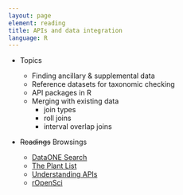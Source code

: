 ```yaml
---
layout: page
element: reading
title: APIs and data integration
language: R
---
```


* Topics

  * Finding ancillary & supplemental data
  * Reference datasets for taxonomic checking
  * API packages in R
  * Merging with existing data
  	- join types
  	- roll joins 
  	- interval overlap joins
  
* ~~Readings~~ Browsings

  * [DataONE Search](https://www.dataone.org/software-tools/dataone-search)
  * [The Plant List](http://www.theplantlist.org/)
  * [Understanding APIs](https://www.smashingmagazine.com/2018/01/understanding-using-rest-api/)
  * [rOpenSci](https://ropensci.org/)
